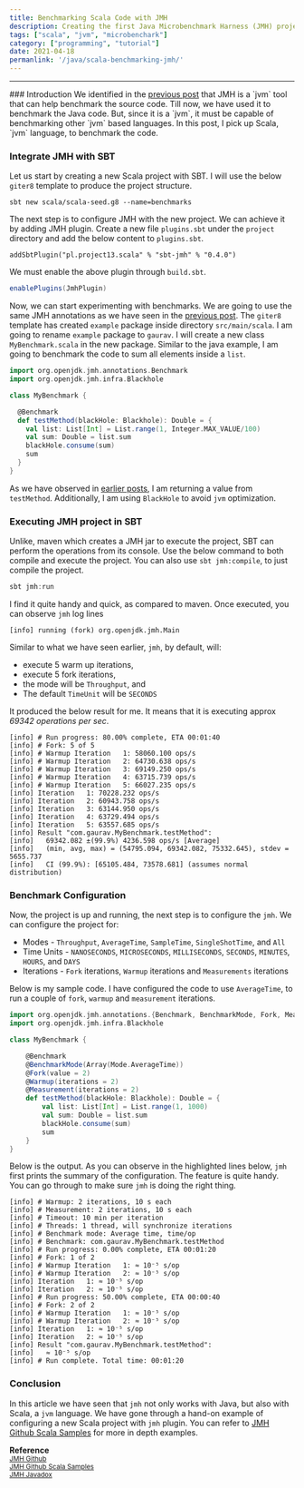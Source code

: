 ```yaml
---
title: Benchmarking Scala Code with JMH
description: Creating the first Java Microbenchmark Harness (JMH) project using SBT. A quick hands-on lesson to integrate Java Microbenchmark Harness (JMH) with SBT.
tags: ["scala", "jvm", "microbenchark"]
category: ["programming", "tutorial"]
date: 2021-04-18
permanlink: '/java/scala-benchmarking-jmh/'
---
```

<hr>
### Introduction
We identified in the <a href="https://www.gaurgaurav.com/java/java-benchmarking-jmh/" target="_blank">previous post</a> that JMH is a `jvm` tool that can help benchmark the source code. Till now, we have used it to benchmark the Java code. But, since it is a `jvm`, it must be capable of benchmarking other `jvm` based languages. In this post, I pick up Scala, `jvm` language, to benchmark the code.

### Integrate JMH with SBT
Let us start by creating a new Scala project with SBT. I will use the below `giter8` template to produce the project structure.

```shell
sbt new scala/scala-seed.g8 --name=benchmarks
```

The next step is to configure JMH with the new project. We can achieve it by adding JMH plugin. Create a new file `plugins.sbt` under the `project` directory and add the below content to `plugins.sbt`.

```shell
addSbtPlugin("pl.project13.scala" % "sbt-jmh" % "0.4.0")
```

We must enable the above plugin through `build.sbt`.

```scala
enablePlugins(JmhPlugin)
```

Now, we can start experimenting with benchmarks. We are going to use the same JMH annotations as we have seen in the <a href="https://www.gaurgaurav.com/java/java-benchmarking-jmh/" target="_blank">previous post</a>. The `giter8` template has created `example` package inside directory `src/main/scala`. I am going to rename `example` package to `gaurav`. I will create a new class `MyBenchmark.scala` in the new package. Similar to the java example, I am going to benchmark the code to sum all elements inside a `list`.

```scala
import org.openjdk.jmh.annotations.Benchmark
import org.openjdk.jmh.infra.Blackhole

class MyBenchmark {

  @Benchmark
  def testMethod(blackHole: Blackhole): Double = {
    val list: List[Int] = List.range(1, Integer.MAX_VALUE/100)
    val sum: Double = list.sum
    blackHole.consume(sum)
    sum
  }
}
```

As we have observed in <a href="https://www.gaurgaurav.com/java/java-benchmarking/" target="_blank">earlier posts</a>, I am returning a value from `testMethod`. Additionally, I am using `BlackHole` to avoid `jvm` optimization.

### Executing JMH project in SBT

Unlike, maven which creates a JMH jar to execute the project, SBT can perform the operations from its console. Use the below command to both compile and execute the project. You can also use `sbt jmh:compile`, to just compile the project.

```scala
sbt jmh:run
```

I find it quite handy and quick, as compared to maven. Once executed, you can observe `jmh` log lines

```shell
[info] running (fork) org.openjdk.jmh.Main
```

Similar to what we have seen earlier, `jmh`, by default, will:
* execute 5 warm up iterations,
* execute 5 fork iterations,
* the mode will be `Throughput`, and 
* The default `TimeUnit` will be `SECONDS`

It produced the below result for me. It means that it is executing approx _69342 operations per sec_.

```shell
[info] # Run progress: 80.00% complete, ETA 00:01:40
[info] # Fork: 5 of 5
[info] # Warmup Iteration   1: 58060.100 ops/s
[info] # Warmup Iteration   2: 64730.638 ops/s
[info] # Warmup Iteration   3: 69149.250 ops/s
[info] # Warmup Iteration   4: 63715.739 ops/s
[info] # Warmup Iteration   5: 66027.235 ops/s
[info] Iteration   1: 70228.232 ops/s
[info] Iteration   2: 60943.758 ops/s
[info] Iteration   3: 63144.950 ops/s
[info] Iteration   4: 63729.494 ops/s
[info] Iteration   5: 63557.685 ops/s
[info] Result "com.gaurav.MyBenchmark.testMethod":
[info]   69342.082 ±(99.9%) 4236.598 ops/s [Average]
[info]   (min, avg, max) = (54795.094, 69342.082, 75332.645), stdev = 5655.737
[info]   CI (99.9%): [65105.484, 73578.681] (assumes normal distribution)
```

### Benchmark Configuration
Now, the project is up and running, the next step is to configure the `jmh`. We can configure the project for:

* Modes - `Throughput`, `AverageTime`, `SampleTime`, `SingleShotTime`, and `All`
* Time Units - `NANOSECONDS`, `MICROSECONDS`, `MILLISECONDS`, `SECONDS`, `MINUTES`, `HOURS`, and `DAYS`
* Iterations - `Fork` iterations, `Warmup` iterations and `Measurements` iterations

Below is my sample code. I have configured the code to use `AverageTime`, to run a couple of `fork`, `warmup` and `measurement` iterations.

```scala
import org.openjdk.jmh.annotations.{Benchmark, BenchmarkMode, Fork, Measurement, Mode, Warmup}
import org.openjdk.jmh.infra.Blackhole

class MyBenchmark {

    @Benchmark
    @BenchmarkMode(Array(Mode.AverageTime))
    @Fork(value = 2)
    @Warmup(iterations = 2)
    @Measurement(iterations = 2)
    def testMethod(blackHole: Blackhole): Double = {
        val list: List[Int] = List.range(1, 1000)
        val sum: Double = list.sum
        blackHole.consume(sum)
        sum
    }
}
```

Below is the output. As you can observe in the highlighted lines below, `jmh` first prints the summary of the configuration. The feature is quite handy. You can go through to make sure `jmh` is doing the right thing. 

```shell
[info] # Warmup: 2 iterations, 10 s each
[info] # Measurement: 2 iterations, 10 s each
[info] # Timeout: 10 min per iteration
[info] # Threads: 1 thread, will synchronize iterations
[info] # Benchmark mode: Average time, time/op
[info] # Benchmark: com.gaurav.MyBenchmark.testMethod
[info] # Run progress: 0.00% complete, ETA 00:01:20
[info] # Fork: 1 of 2
[info] # Warmup Iteration   1: ≈ 10⁻⁵ s/op
[info] # Warmup Iteration   2: ≈ 10⁻⁵ s/op
[info] Iteration   1: ≈ 10⁻⁵ s/op
[info] Iteration   2: ≈ 10⁻⁵ s/op
[info] # Run progress: 50.00% complete, ETA 00:00:40
[info] # Fork: 2 of 2
[info] # Warmup Iteration   1: ≈ 10⁻⁵ s/op
[info] # Warmup Iteration   2: ≈ 10⁻⁵ s/op
[info] Iteration   1: ≈ 10⁻⁵ s/op
[info] Iteration   2: ≈ 10⁻⁵ s/op
[info] Result "com.gaurav.MyBenchmark.testMethod":
[info]   ≈ 10⁻⁵ s/op
[info] # Run complete. Total time: 00:01:20
```

### Conclusion
In this article we have seen that `jmh` not only works with Java, but also with Scala, a `jvm` language. We have gone through a hand-on example of configuring a new Scala project with `jmh` plugin. You can refer to <a href="https://github.com/ktoso/sbt-jmh/tree/master/plugin/src/sbt-test/sbt-jmh/run/src/main/scala/org/openjdk/jmh/samples" target="_blank">JMH Github Scala Samples</a> for more in depth examples.

__Reference__<br>
<sup><a href="https://github.com/openjdk/jmh" target="_blank">JMH Github</a></sup><br>
<sup><a href="https://github.com/ktoso/sbt-jmh/tree/master/plugin/src/sbt-test/sbt-jmh/run/src/main/scala/org/openjdk/jmh/samples" target="_blank">JMH Github Scala Samples</a></sup><br>
<sup><a href="https://javadox.com/org.openjdk.jmh/jmh-core/0.8/overview-summary.html" target="_blank">JMH Javadox</a></sup><br>